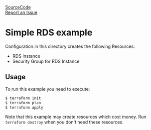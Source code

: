 [SourceCode](https://github.com/nclouds/terraform-aws-rds/tree/master/examples/simple)   
[Report an Issue](https://github.com/nclouds/terraform-aws-rds/issues)

# Simple RDS example

Configuration in this directory creates the following Resources:
- RDS Instance
- Security Group for RDS Instance

## Usage

To run this example you need to execute:

```bash
$ terraform init
$ terraform plan
$ terraform apply
```

Note that this example may create resources which cost money. Run `terraform destroy` when you don't need these resources.
